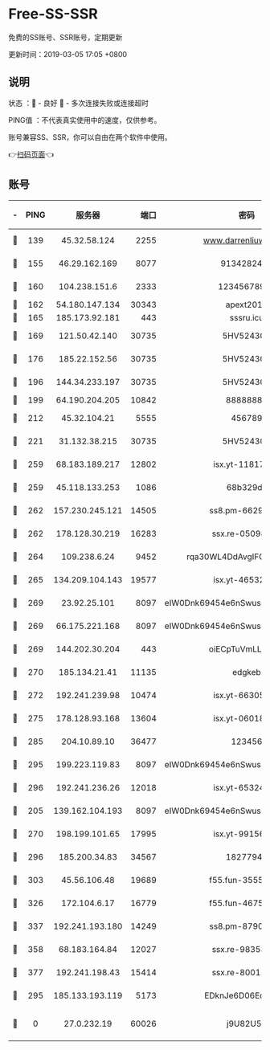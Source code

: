 # Free-SS-SSR

免费的SS账号、SSR账号，定期更新

更新时间：2019-03-05 17:05 +0800

## 说明

状态     ：🙂 - 良好 🙁 - 多次连接失败或连接超时

PING值   ：不代表真实使用中的速度，仅供参考。

账号兼容SS、SSR，你可以自由在两个软件中使用。

👉[扫码页面](https://liesauer.github.io/free-ss-ssr.github.io/)👈

## 账号

|-|PING|服务器|端口|密码|加密方式|区域|
|:----:|:----:|:-----:|-----:|:----:|:----:|:----:|
|🙂|139|45.32.58.124|2255|www.darrenliuwei.com|aes-256-cfb|JP|
|🙂|155|46.29.162.169|8077|9134282479|aes-256-cfb|RU|
|🙂|160|104.238.151.6|2333|12345678900|aes-256-cfb|JP|
|🙂|162|54.180.147.134|30343|apext2019|chacha20|KR|
|🙂|165|185.173.92.181|443|sssru.icu|rc4-md5|RU|
|🙂|169|121.50.42.140|30735|5HV52430C|aes-256-cfb|JP|
|🙂|176|185.22.152.56|30735|5HV52430C|aes-256-cfb|RU|
|🙂|196|144.34.233.197|30735|5HV52430C|aes-256-cfb|US|
|🙂|199|64.190.204.205|10842|88888888|rc4-md5|US|
|🙂|212|45.32.104.21|5555|456789|aes-256-cfb|SG|
|🙂|221|31.132.38.215|30735|5HV52430C|aes-256-cfb|US|
|🙂|259|68.183.189.217|12802|isx.yt-11817272|aes-256-cfb|SG|
|🙂|259|45.118.133.253|1086|68b329da|aes-256-cfb|SG|
|🙂|262|157.230.245.121|14505|ss8.pm-66291298|aes-256-cfb|SG|
|🙂|262|178.128.30.219|16283|ssx.re-05098737|aes-256-cfb|SG|
|🙂|264|109.238.6.24|9452|rqa30WL4DdAvgIFG6Fs3znzTa|aes-256-cfb|FR|
|🙂|265|134.209.104.143|19577|isx.yt-46532093|aes-256-cfb|SG|
|🙂|269|23.92.25.101|8097|eIW0Dnk69454e6nSwuspv9DmS201tQ0D|aes-256-cfb|US|
|🙂|269|66.175.221.168|8097|eIW0Dnk69454e6nSwuspv9DmS201tQ0D|aes-256-cfb|US|
|🙂|269|144.202.30.204|443|oiECpTuVmLLxk4Ts|aes-256-cfb|US|
|🙂|270|185.134.21.41|11135|edgkeb|aes-256-cfb|GB|
|🙂|272|192.241.239.98|10474|isx.yt-66305789|aes-256-cfb|US|
|🙂|275|178.128.93.168|13604|isx.yt-06018557|aes-256-cfb|SG|
|🙂|285|204.10.89.10|36477|123456|aes-256-cfb|US|
|🙂|295|199.223.119.83|8097|eIW0Dnk69454e6nSwuspv9DmS201tQ0D|aes-256-cfb|US|
|🙂|296|192.241.236.26|12018|isx.yt-65324687|aes-256-cfb|US|
|🙂|205|139.162.104.193|8097|eIW0Dnk69454e6nSwuspv9DmS201tQ0D|aes-256-cfb|JP|
|🙂|270|198.199.101.65|17995|isx.yt-99156617|aes-256-cfb|US|
|🙂|296|185.200.34.83|34567|18277940|aes-256-cfb|US|
|🙂|303|45.56.106.48|19689|f55.fun-35553896|aes-256-cfb|US|
|🙂|326|172.104.6.17|16779|f55.fun-46758883|aes-256-cfb|US|
|🙂|337|192.241.193.180|14249|ss8.pm-87905446|aes-256-cfb|US|
|🙂|358|68.183.164.84|12027|ssx.re-98353695|aes-256-cfb|US|
|🙂|377|192.241.198.43|15414|ssx.re-80011853|aes-256-cfb|US|
|🙁|295|185.133.193.119|5173|EDknJe6D06EoWDaw|aes-256-cfb|US|
|🙁|0|27.0.232.19|60026|j9U82U53|xchacha20-ietf-poly1305|HK|
